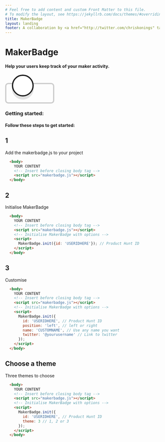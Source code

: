 ```yaml
---
# Feel free to add content and custom Front Matter to this file.
# To modify the layout, see https://jekyllrb.com/docs/themes/#overriding-theme-defaults
title: MakerBadge
layout: landing
footer: A collaboration by <a href="http://twitter.com/chriskonings" target="_blank">@chriskonings</a> & <a href="http://twitter.com/prototypr" target="_blank">@prototypr</a>
---
```


<h1 class="landing-header u-text-center"><span class="landing-header__text">MakerBadge</span></h1>

<h4 class="u-text-center">Help your users keep track of your maker activity.</h4>

<svg class="landing-icon" width="160" height="94" xmlns="http://www.w3.org/2000/svg"><g fill="none" fill-rule="evenodd" stroke-width="4"><rect stroke="#CDCDCD" x="2" y="29" width="156" height="63" rx="8"/><circle stroke="#000" fill="#000" fill-rule="nonzero" opacity=".1" cx="57.5" cy="45.5" r="33.5"/><circle stroke="#1D1D1D" fill="#FFF" fill-rule="nonzero" cx="57.5" cy="35.5" r="33.5"/></g></svg>

<!-- <div class="u-text-center"><small>Your maker tracker</small></div> -->

<h3 class="u-text-center">Getting started:</h3>

<h4 class="u-text-center">Follow these steps to get started:</h4>

<h2 class="u-text-center">1</h2>

<p class="u-text-center">Add the makerbadge.js to your project</p>

```html
  <body>
    YOUR CONTENT
    <!-- Insert before closing body tag -->
    <script src="makerbadge.js"></script>
  </body>
```

<h2 class="u-text-center">2</h2>

<p class="u-text-center">Initialise MakerBadge</p>

```html
  <body>
    YOUR CONTENT
    <!-- Insert before closing body tag -->
    <script src="makerbadge.js"></script>
    <!-- Initialise MakerBadge with options -->
    <script>
      MakerBadge.init({id: 'USERIDHERE'}); // Product Hunt ID
    </script>
  </body>
```

<h2 class="u-text-center">3</h2>

<p class="u-text-center">Customise</p>

```html
  <body>
    YOUR CONTENT
    <!-- Insert before closing body tag -->
    <script src="makerbadge.js"></script>
    <!-- Initialise MakerBadge with options -->
    <script>
      MakerBadge.init({
        id: 'USERIDHERE', // Product Hunt ID
        position: 'left', // left or right
        name: 'CUSTOMNAME', // Use any name you want
        twitter: '@yourusername' // Link to twitter
      });
    </script>
  </body>
```

<h2 class="u-text-center">Choose a theme</h2>

<p class="u-text-center">Three themes to choose</p>

```html
  <body>
    YOUR CONTENT
    <!-- Insert before closing body tag -->
    <script src="makerbadge.js"></script>
    <!-- Initialise MakerBadge with options -->
    <script>
      MakerBadge.init({
        id: 'USERIDHERE', // Product Hunt ID
        theme: 3 // 1, 2 or 3
      });
    </script>
  </body>
```
